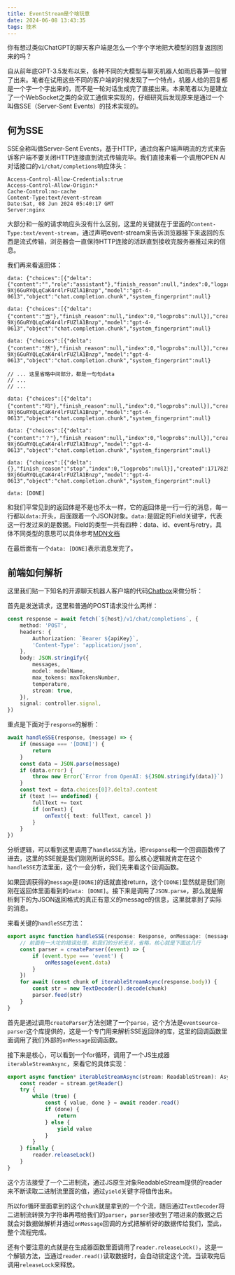 ```yaml
---
title: EventStream是个啥玩意
date: 2024-06-08 13:43:35
tags: 技术
---
```


你有想过类似ChatGPT的聊天客户端是怎么一个字个字地把大模型的回复返回回来的吗？


<!-- more -->


自从前年底GPT-3.5发布以来，各种不同的大模型与聊天机器人如雨后春笋一般冒了出来。笔者在试用这些不同的客户端的时候发现了一个特点，机器人给的回复都是一个字一个字出来的，而不是一轮对话生成完了直接出来。本来笔者以为是建立了一个WebSocket之类的全双工通信来实现的，仔细研究后发现原来是通过一个叫做SSE（Server-Sent Events）的技术实现的。


## 何为SSE

SSE全称叫做Server-Sent Events，基于HTTP，通过向客户端声明流的方式来告诉客户端不要关闭HTTP连接直到流式传输完毕。我们直接来看一个调用OPEN AI对话接口的`v1/chat/completions`响应体头：

```
Access-Control-Allow-Credentials:true
Access-Control-Allow-Origin:*
Cache-Control:no-cache
Content-Type:text/event-stream
Date:Sat, 08 Jun 2024 05:40:17 GMT
Server:nginx
```

大部分和一般的请求响应头没有什么区别，这里的关键就在于里面的`Content-Type:text/event-stream`，通过声明event-stream来告诉浏览器接下来返回的东西是流式传输，浏览器会一直保持HTTP连接的活跃直到接收完服务器推过来的信息。

我们再来看返回体：

```
data: {"choices":[{"delta":{"content":"","role":"assistant"},"finish_reason":null,"index":0,"logprobs":null}],"created":1717825216,"id":"chatcmpl-9Xj6GuRYQLqCaK4r4lrFUZlA1Bnzp","model":"gpt-4-0613","object":"chat.completion.chunk","system_fingerprint":null}

data: {"choices":[{"delta":{"content":"当"},"finish_reason":null,"index":0,"logprobs":null}],"created":1717825216,"id":"chatcmpl-9Xj6GuRYQLqCaK4r4lrFUZlA1Bnzp","model":"gpt-4-0613","object":"chat.completion.chunk","system_fingerprint":null}

data: {"choices":[{"delta":{"content":"然"},"finish_reason":null,"index":0,"logprobs":null}],"created":1717825216,"id":"chatcmpl-9Xj6GuRYQLqCaK4r4lrFUZlA1Bnzp","model":"gpt-4-0613","object":"chat.completion.chunk","system_fingerprint":null}

// ... 这里省略中间部分，都是一句句data
// ...
// ...

data: {"choices":[{"delta":{"content":"吗"},"finish_reason":null,"index":0,"logprobs":null}],"created":1717825216,"id":"chatcmpl-9Xj6GuRYQLqCaK4r4lrFUZlA1Bnzp","model":"gpt-4-0613","object":"chat.completion.chunk","system_fingerprint":null}

data: {"choices":[{"delta":{"content":"？"},"finish_reason":null,"index":0,"logprobs":null}],"created":1717825216,"id":"chatcmpl-9Xj6GuRYQLqCaK4r4lrFUZlA1Bnzp","model":"gpt-4-0613","object":"chat.completion.chunk","system_fingerprint":null}

data: {"choices":[{"delta":{},"finish_reason":"stop","index":0,"logprobs":null}],"created":1717825216,"id":"chatcmpl-9Xj6GuRYQLqCaK4r4lrFUZlA1Bnzp","model":"gpt-4-0613","object":"chat.completion.chunk","system_fingerprint":null}

data: [DONE]
```

和我们平常见到的返回体是不是也不太一样，它的返回体是一行一行的消息，每一行都以`data:`开头，后面跟着一个JSON对象。`data:`是固定的Field关键字，代表这一行发过来的是数据。Field的类型一共有四种：data、id、event与retry，具体不同类型的意思可以具体参考[MDN文档](https://developer.mozilla.org/en-US/docs/Web/API/Server-sent_events/Using_server-sent_events)

在最后面有一个`data: [DONE]`表示消息发完了。

## 前端如何解析

这里我们贴一下知名的开源聊天机器人客户端的代码[Chatbox](https://github.com/Bin-Huang/chatbox)来做分析：

首先是发送请求，这里和普通的POST请求没什么两样：
```ts
const response = await fetch(`${host}/v1/chat/completions`, {
    method: 'POST',
    headers: {
        Authorization: `Bearer ${apiKey}`,
        'Content-Type': 'application/json',
    },
    body: JSON.stringify({
        messages,
        model: modelName,
        max_tokens: maxTokensNumber,
        temperature,
        stream: true,
    }),
    signal: controller.signal,
})
```
重点是下面对于`response`的解析：
```ts
await handleSSE(response, (message) => {
    if (message === '[DONE]') {
        return
    }
    const data = JSON.parse(message)
    if (data.error) {
        throw new Error(`Error from OpenAI: ${JSON.stringify(data)}`)
    }
    const text = data.choices[0]?.delta?.content
    if (text !== undefined) {
        fullText += text
        if (onText) {
            onText({ text: fullText, cancel })
        }
    }
})
```
分析逻辑，可以看到这里调用了`handleSSE`方法，把`response`和一个回调函数传了进去，这里的SSE就是我们刚刚所说的SSE。那么核心逻辑就肯定在这个`handleSSE`方法里面，这个一会分析，我们先来看这个回调函数。

如果回调获得的`message`是`[DONE]`的话就直接return，这个`[DONE]`显然就是我们刚刚在返回体里面看到的`data: [DONE]`。接下来是调用了`JSON.parse`，那么就是解析剩下的为JSON返回格式的真正有意义的message的信息，这里就拿到了实际的消息。

来看关键的`handleSSE`方法：

```ts
export async function handleSSE(response: Response, onMessage: (message: string) => void) {
    // 前面有一大坨的错误处理，和我们的分析无关，省略，核心就是下面这几行
    const parser = createParser((event) => {
        if (event.type === 'event') {
            onMessage(event.data)
        }
    })
    for await (const chunk of iterableStreamAsync(response.body)) {
        const str = new TextDecoder().decode(chunk)
        parser.feed(str)
    }
}
```

首先是通过调用`createParser`方法创建了一个`parse`，这个方法是`eventsource-parser`这个库提供的，这是一个专门用来解析SSE返回体的库，这里的回调函数里面调用了我们外部的`onMessage`回调函数。

接下来是核心，可以看到一个for循环，调用了一个JS生成器`iterableStreamAsync`，来看它的具体实现：

```ts
export async function* iterableStreamAsync(stream: ReadableStream): AsyncIterableIterator<Uint8Array> {
    const reader = stream.getReader()
    try {
        while (true) {
            const { value, done } = await reader.read()
            if (done) {
                return
            } else {
                yield value
            }
        }
    } finally {
        reader.releaseLock()
    }
}
```

这个方法接受了一个二进制流，通过JS原生对象ReadableStream提供的reader来不断读取二进制流里面的值，通过`yield`关键字将值传出来。

所以for循环里面拿到的这个`chunk`就是拿到的一个个流，随后通过`TextDecoder`将二进制流转换为字符串再喂给我们的`parser`，`parser`接收到了喂进来的数据之后就会对数据做解析并通过`onMessage`回调的方式把解析好的数据传给我们，至此，整个流程完成。

还有个要注意的点就是在生成器函数里面调用了`reader.releaseLock()`，这是一个解锁方法，当通过`reader.read()`读取数据时，会自动锁定这个流。当读取完后调用`releaseLock`来释放。